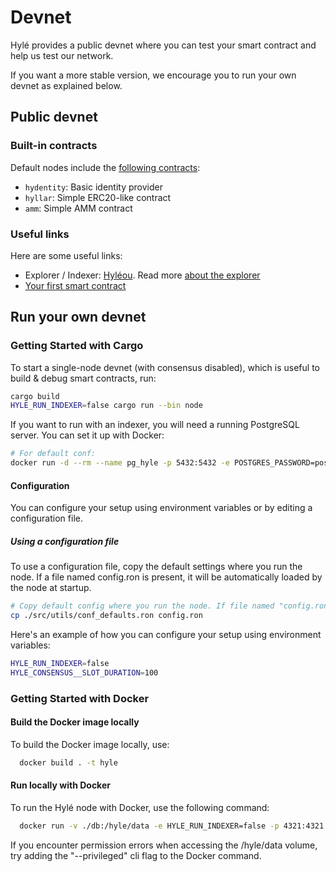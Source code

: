 # Devnet

Hylé provides a public devnet where you can test your smart contract and help us test our network.

If you want a more stable version, we encourage you to run your own devnet as explained below.

## Public devnet

### Built-in contracts

Default nodes include the [following contracts](https://github.com/Hyle-org/hyle/tree/main/contracts):

- `hydentity`: Basic identity provider
- `hyllar`: Simple ERC20-like contract
- `amm`: Simple AMM contract

### Useful links

Here are some useful links:

- Explorer / Indexer: [Hyléou](https://hyleou.hyle.eu/). Read more [about the explorer](https://docs.hyle.eu/developers/explorer/)
- [Your first smart contract](./your-first-smart-contract.md)

## Run your own devnet

### Getting Started with Cargo

To start a single-node devnet (with consensus disabled), which is useful to build & debug smart contracts, run:

```bash
cargo build
HYLE_RUN_INDEXER=false cargo run --bin node
```

If you want to run with an indexer, you will need a running PostgreSQL server. You can set it up with Docker:

```bash
# For default conf:
docker run -d --rm --name pg_hyle -p 5432:5432 -e POSTGRES_PASSWORD=postgres postgres
```

#### Configuration 

You can configure your setup using environment variables or by editing a configuration file.

##### Using a configuration file

To use a configuration file, copy the default settings where you run the node. If a file named config.ron is present, it will be automatically loaded by the node at startup.

```bash
# Copy default config where you run the node. If file named "config.ron" is present, it will be loaded by node at startup.
cp ./src/utils/conf_defaults.ron config.ron
```

Here's an example of how you can configure your setup using environment variables:

```bash
HYLE_RUN_INDEXER=false 
HYLE_CONSENSUS__SLOT_DURATION=100
```

### Getting Started with Docker

#### Build the Docker image locally

To build the Docker image locally, use:

```bash
  docker build . -t hyle
```

#### Run locally with Docker

To run the Hylé node with Docker, use the following command:

```bash
  docker run -v ./db:/hyle/data -e HYLE_RUN_INDEXER=false -p 4321:4321 -p 1234:1234 hyle
```

If you encounter permission errors when accessing the /hyle/data volume, try adding the "--privileged" cli flag to the Docker command.
